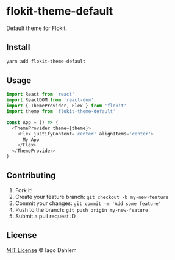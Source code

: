 # flokit-theme-default

Default theme for Flokit.

## Install

```sh
yarn add flokit-theme-default
```

## Usage

```js
import React from 'react'
import ReactDOM from 'react-dom'
import { ThemeProvider, Flex } from 'flokit'
import theme from 'flokit-theme-default'

const App = () => (
  <ThemeProvider theme={theme}>
    <Flex justifyContent='center' alignItems='center'>
      My App
    </Flex>
  </ThemeProvider>
)
```

## Contributing

1. Fork it!
2. Create your feature branch: `git checkout -b my-new-feature`
3. Commit your changes: `git commit -m 'Add some feature'`
4. Push to the branch: `git push origin my-new-feature`
5. Submit a pull request :D

## License

[MIT License](http://iagodahlem.mit-license.org/) © Iago Dahlem
